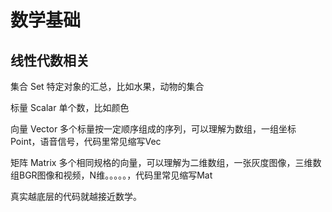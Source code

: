 # 数学基础

## 线性代数相关

集合 Set 特定对象的汇总，比如水果，动物的集合

标量 Scalar 单个数，比如颜色

向量 Vector 多个标量按一定顺序组成的序列，可以理解为数组，一组坐标Point，语音信号，代码里常见缩写Vec

矩阵 Matrix 多个相同规格的向量，可以理解为二维数组，一张灰度图像，三维数组BGR图像和视频，N维。。。。。，代码里常见缩写Mat

真实越底层的代码就越接近数学。



